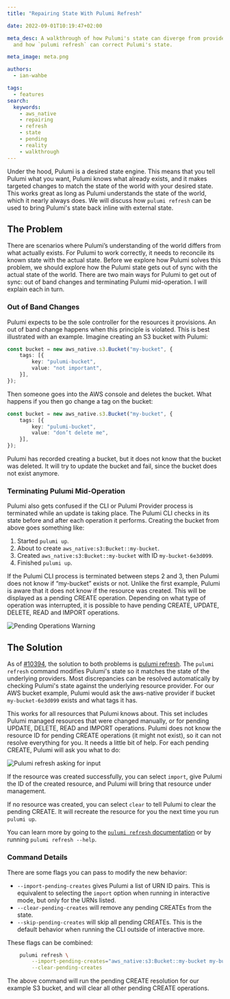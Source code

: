 ```yaml
---
title: "Repairing State With Pulumi Refresh"

date: 2022-09-01T10:19:47+02:00

meta_desc: A walkthrough of how Pulumi's state can diverge from provider reality,
  and how `pulumi refresh` can correct Pulumi's state.

meta_image: meta.png

authors:
  - ian-wahbe

tags:
  - features
search:
  keywords:
    - aws_native
    - repairing
    - refresh
    - state
    - pending
    - reality
    - walkthrough
---
```


Under the hood, Pulumi is a desired state engine. This means that you tell Pulumi what you want, Pulumi knows what already exists, and it makes targeted changes to match the state of the world with your desired state. This works great as long as Pulumi understands the state of the world, which it nearly always does. We will discuss how `pulumi refresh` can be used to bring Pulumi's state back inline with external state.

<!--more-->

## The Problem

There are scenarios where Pulumi’s understanding of the world differs from what actually exists. For Pulumi to work correctly, it needs to reconcile its known state with the actual state. Before we explore how Pulumi solves this problem, we should explore how the Pulumi state gets out of sync with the actual state of the world. There are two main ways for Pulumi to get out of sync: out of band changes and terminating Pulumi mid-operation. I will explain each in turn.

### Out of Band Changes

Pulumi expects to be the sole controller for the resources it provisions. An out of band change happens when this principle is violated. This is best illustrated with an example. Imagine creating an S3 bucket with Pulumi:

```typescript
const bucket = new aws_native.s3.Bucket("my-bucket", {
    tags: [{
        key: "pulumi-bucket",
        value: "not important",
    }],
});
```

Then someone goes into the AWS console and deletes the bucket. What happens if you then go change a tag on the bucket:

```typescript
const bucket = new aws_native.s3.Bucket("my-bucket", {
    tags: [{
        key: "pulumi-bucket",
        value: "don’t delete me",
    }],
});
```

Pulumi has recorded creating a bucket, but it does not know that the bucket was deleted. It will try to update the bucket and fail, since the bucket does not exist anymore.

### Terminating Pulumi Mid-Operation

Pulumi also gets confused if the CLI or Pulumi Provider process is terminated while an update is taking place. The Pulumi CLI checks in its state before and after each operation it performs. Creating the bucket from above goes something like:

1. Started `pulumi up`.
2. About to create `aws_native:s3:Bucket::my-bucket`.
3. Created `aws_native:s3:Bucket::my-bucket` with ID `my-bucket-6e3d099`.
4. Finished `pulumi up`.

If the Pulumi CLI process is terminated between steps 2 and 3, then Pulumi does not know if
“my-bucket” exists or not. Unlike the first example, Pulumi is aware that it does not know if the resource was created. This will be displayed as a pending CREATE operation. Depending on what type of operation was interrupted, it is possible to have pending CREATE, UPDATE, DELETE, READ and IMPORT operations.

![Pending Operations Warning](pending-ops-warning.png)

## The Solution

As of [#10394](https://github.com/pulumi/pulumi/pull/10394), the solution to both problems is [pulumi refresh](https://www.pulumi.com/docs/cli/commands/pulumi_refresh/). The `pulumi refresh` command modifies Pulumi's state so it matches the state of the underlying providers. Most discrepancies can be resolved automatically by checking Pulumi's state against the underlying resource provider. For our AWS bucket example, Pulumi would ask the aws-native provider if bucket `my-bucket-6e3d099` exists and what tags it has.

This works for all resources that Pulumi knows about. This set includes Pulumi managed resources that were changed manually, or for pending UPDATE, DELETE, READ and IMPORT operations. Pulumi does not know the resource ID for pending CREATE operations (it might not exist), so it can not resolve everything for you. It needs a little bit of help. For each pending CREATE, Pulumi will ask you what to do:

![Pulumi refresh asking for input](refresh-ask.png)

If the resource was created successfully, you can select `import`, give Pulumi the ID of the
created resource, and Pulumi will bring that resource under management.

If no resource was created, you can select `clear` to tell Pulumi to clear the pending CREATE. It will recreate the resource for you the next time you run `pulumi up`.

You can learn more by going to the [`pulumi refresh` documentation](https://www.pulumi.com/docs/cli/commands/pulumi_refresh/) or by running `pulumi refresh --help`.

### Command Details

There are some flags you can pass to modify the new behavior:

- `--import-pending-creates` gives Pulumi a list of URN ID pairs. This is equivalent to selecting the `import` option when running in interactive mode, but only for the URNs listed.
- `--clear-pending-creates` will remove any pending CREATEs from the state.
- `--skip-pending-creates` will skip all pending CREATEs. This is the default behavior when running the CLI outside of interactive more.

These flags can be combined:

```sh
    pulumi refresh \
        --import-pending-creates="aws_native:s3:Bucket::my-bucket my-bucket-6e3d099"\
        --clear-pending-creates
```

The above command will run the pending CREATE resolution for our example S3 bucket, and will clear all other pending CREATE operations.
